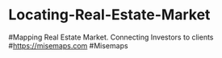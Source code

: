# Locating-Real-Estate-Market
#Mapping Real Estate Market. Connecting Investors to clients 
#https://misemaps.com
#Misemaps

